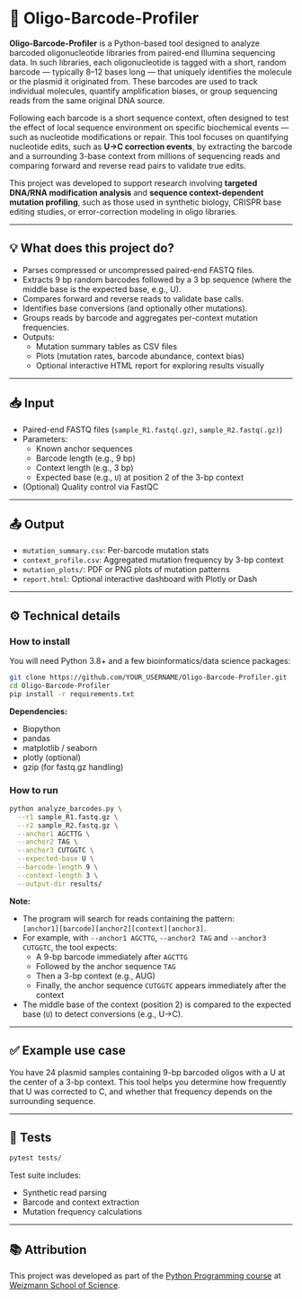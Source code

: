 # 🧬 Oligo-Barcode-Profiler

**Oligo-Barcode-Profiler** is a Python-based tool designed to analyze barcoded oligonucleotide libraries from paired-end Illumina sequencing data. In such libraries, each oligonucleotide is tagged with a short, random barcode — typically 8–12 bases long — that uniquely identifies the molecule or the plasmid it originated from. These barcodes are used to track individual molecules, quantify amplification biases, or group sequencing reads from the same original DNA source.

Following each barcode is a short sequence context, often designed to test the effect of local sequence environment on specific biochemical events — such as nucleotide modifications or repair. This tool focuses on quantifying nucleotide edits, such as **U→C correction events**, by extracting the barcode and a surrounding 3-base context from millions of sequencing reads and comparing forward and reverse read pairs to validate true edits.

This project was developed to support research involving **targeted DNA/RNA modification analysis** and **sequence context-dependent mutation profiling**, such as those used in synthetic biology, CRISPR base editing studies, or error-correction modeling in oligo libraries.

---

## 💡 What does this project do?

- Parses compressed or uncompressed paired-end FASTQ files.
- Extracts 9 bp random barcodes followed by a 3 bp sequence (where the middle base is the expected base, e.g., U).
- Compares forward and reverse reads to validate base calls.
- Identifies base conversions (and optionally other mutations).
- Groups reads by barcode and aggregates per-context mutation frequencies.
- Outputs:
  - Mutation summary tables as CSV files
  - Plots (mutation rates, barcode abundance, context bias)
  - Optional interactive HTML report for exploring results visually

---

## 📥 Input

- Paired-end FASTQ files (`sample_R1.fastq(.gz)`, `sample_R2.fastq(.gz)`)
- Parameters:
  - Known anchor sequences
  - Barcode length (e.g., 9 bp)
  - Context length (e.g., 3 bp)
  - Expected base (e.g., `U`) at position 2 of the 3-bp context
- (Optional) Quality control via FastQC

---

## 📤 Output

- `mutation_summary.csv`: Per-barcode mutation stats
- `context_profile.csv`: Aggregated mutation frequency by 3-bp context
- `mutation_plots/`: PDF or PNG plots of mutation patterns
- `report.html`: Optional interactive dashboard with Plotly or Dash

---

## ⚙️ Technical details

### How to install

You will need Python 3.8+ and a few bioinformatics/data science packages:

```bash
git clone https://github.com/YOUR_USERNAME/Oligo-Barcode-Profiler.git
cd Oligo-Barcode-Profiler
pip install -r requirements.txt
```

**Dependencies:**
- Biopython
- pandas
- matplotlib / seaborn
- plotly (optional)
- gzip (for fastq.gz handling)

### How to run

```bash
python analyze_barcodes.py \
  --r1 sample_R1.fastq.gz \
  --r2 sample_R2.fastq.gz \
  --anchor1 AGCTTG \
  --anchor2 TAG \
  --anchor3 CUTGGTC \
  --expected-base U \
  --barcode-length 9 \
  --context-length 3 \
  --output-dir results/
```

**Note:**
- The program will search for reads containing the pattern:  
  `[anchor1][barcode][anchor2][context][anchor3]`.
- For example, with `--anchor1 AGCTTG`, `--anchor2 TAG` and `--anchor3 CUTGGTC`, the tool expects:
  - A 9-bp barcode immediately after `AGCTTG`
  - Followed by the anchor sequence `TAG`
  - Then a 3-bp context (e.g., AUG)
  - Finally, the anchor sequence `CUTGGTC` appears immediately after the context
- The middle base of the context (position 2) is compared to the expected base (`U`) to detect conversions (e.g., U→C).

---

## ✅ Example use case

You have 24 plasmid samples containing 9-bp barcoded oligos with a U at the center of a 3-bp context. This tool helps you determine how frequently that U was corrected to C, and whether that frequency depends on the surrounding sequence.

---

## 🧪 Tests

```bash
pytest tests/
```

Test suite includes:
- Synthetic read parsing
- Barcode and context extraction
- Mutation frequency calculations

---

## 📚 Attribution

This project was developed as part of the [Python Programming course](https://github.com/Code-Maven/wis-python-course-2025-03) at [Weizmann School of Science](https://www.weizmann.ac.il/pages/).
